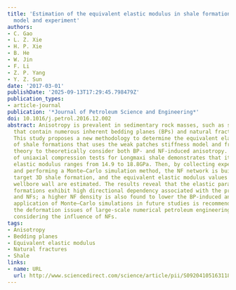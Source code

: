 ```yaml
---
title: 'Estimation of the equivalent elastic modulus in shale formation: Theoretical
  model and experiment'
authors:
- C. Gao
- L. Z. Xie
- H. P. Xie
- B. He
- W. Jin
- F. Li
- Z. P. Yang
- Y. Z. Sun
date: '2017-03-01'
publishDate: '2025-09-13T17:29:45.798479Z'
publication_types:
- article-journal
publication: '*Journal of Petroleum Science and Engineering*'
doi: 10.1016/j.petrol.2016.12.002
abstract: Anisotropy is prevalent in sedimentary rock masses, such as shale formations
  that contain numerous inherent bedding planes (BPs) and natural fractures (NFs).
  This study proposes a new methodology to determine the equivalent elastic properties
  of shale formations that uses the weak patches stiffness model and fracture mechanics
  theory to theoretically consider both BP- and NF-induced anisotropy. First, a series
  of uniaxial compression tests for Longmaxi shale demonstrates that its apparent
  elastic modulus ranges from 14.9 to 18.8GPa. Then, by collecting experimental data
  and performing a Monte–Carlo simulation method, the NF network is built within the
  target 3D shale formation, and the equivalent elastic modulus values along a given
  wellbore wall are estimated. The results reveal that the elastic parameters of shale
  formations exhibit high directional dependency associated with the presence of BPs
  and NFs; a higher NF density is also found to lower the BP-induced anisotropy. Wider
  application of Monte–Carlo simulations in future studies is recommended to calculate
  the deformation issues of large-scale numerical petroleum engineering modeling when
  considering the influence of NFs.
tags:
- Anisotropy
- Bedding planes
- Equivalent elastic modulus
- Natural fractures
- Shale
links:
- name: URL
  url: http://www.sciencedirect.com/science/article/pii/S092041051631186X
---
```

